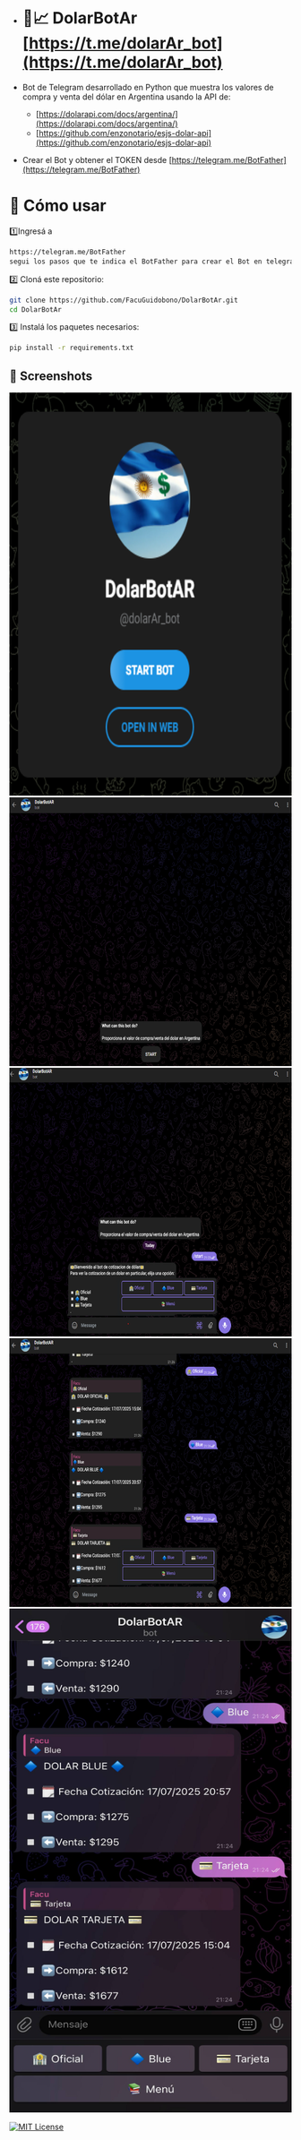 - # 📱📈 DolarBotAr   [https://t.me/dolarAr_bot](https://t.me/dolarAr_bot)

- Bot de Telegram desarrollado en Python que muestra los valores de compra y venta del dólar en Argentina usando la API de:
  - [https://dolarapi.com/docs/argentina/](https://dolarapi.com/docs/argentina/)
  - [https://github.com/enzonotario/esjs-dolar-api](https://github.com/enzonotario/esjs-dolar-api)

- Crear el Bot y obtener el TOKEN desde [https://telegram.me/BotFather](https://telegram.me/BotFather)

  
# 📒 Cómo usar

1️⃣Ingresá a
```bash
https://telegram.me/BotFather
segui los pasos que te indica el BotFather para crear el Bot en telegram y obtener el TOKEN del mismo.
```

2️⃣ Cloná este repositorio:
```bash
git clone https://github.com/FacuGuidobono/DolarBotAr.git
cd DolarBotAr 
```

3️⃣ Instalá los paquetes necesarios:
```bash
pip install -r requirements.txt
```

## 📸 Screenshots

<img src="https://github.com/FacuGuidobono/DolarBotAr/blob/main/images/0.png" width="720" height="720"/>
<img src="https://github.com/FacuGuidobono/DolarBotAr/blob/main/images/1.png" width="720" height="480"/>
<img src="https://github.com/FacuGuidobono/DolarBotAr/blob/main/images/2.png" width="720" height="480"/>
<img src="https://github.com/FacuGuidobono/DolarBotAr/blob/main/images/3.png" width="720" height="480"/>
<img src="https://github.com/FacuGuidobono/DolarBotAr/blob/main/images/phone.jpg" width="600" height="900"/>





[![MIT License](https://img.shields.io/badge/License-MIT-green.svg)](https://choosealicense.com/licenses/mit/)
